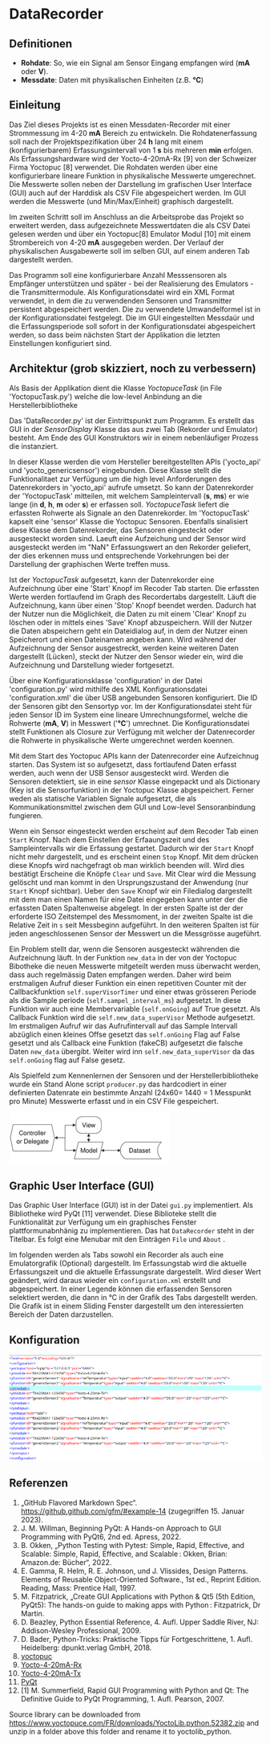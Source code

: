 # DataRecorder

## Definitionen
- **Rohdate**: So, wie ein Signal am Sensor Eingang empfangen wird (**mA** oder **V**).
- **Messdate**: Daten mit physikalischen Einheiten (z.B. **°C**)

## Einleitung
Das Ziel dieses Projekts ist es einen Messdaten-Recorder mit einer Strommessung im 4-20 **mA** Bereich zu entwickeln. Die Rohdatenerfassung soll nach der Projektspezifikation über 24 **h** lang mit einem (konfigurierbarem) Erfassungsintervall von 1 **s** bis mehreren **min** erfolgen. Als Erfassungshardware wird der Yocto-4-20mA-Rx [9] von der Schweizer Firma Yoctopuc [8] verwendet. Die Rohdaten werden über eine konfigurierbare lineare Funktion in physikalische Messwerte umgerechnet. Die Messwerte sollen neben der Darstellung im grafischen User Interface (GUI) auch auf der Harddisk als CSV File abgespeichert werden. Im GUI werden die Messwerte (und Min/Max/Einheit) graphisch dargestellt.

Im zweiten Schritt soll im Anschluss an die Arbeitsprobe das Projekt so erweitert werden, dass aufgezeichnete Messwertdaten die als CSV Datei gelesen werden und über ein Yoctopuc[8] Emulator Modul [10] mit einem Strombereich von 4-20 **mA** ausgegeben werden. Der Verlauf der physikalischen Ausgabewerte soll im selben GUI, auf einem anderen Tab dargestellt werden.

Das Programm soll eine konfigurierbare Anzahl Messsensoren als Empfänger unterstützen und später - bei der 
Realisierung des Emulators - die Transmittermodule. Als Konfigurationsdatei wird ein XML Format verwendet, in dem 
die zu verwendenden Sensoren und Transmitter persistent abgespeichert werden. Die zu verwendete Umwandelformel ist 
in der Konfigurationsdatei festgelegt. Die im GUI eingestellten Messdaür und die Erfassungsperiode soll sofort in der Konfigurationsdatei abgespeichert werden, so dass beim nächsten Start der Applikation die letzten Einstellungen konfiguriert sind.

## Architektur (grob skizziert, noch zu verbessern)
Als Basis der Applikation dient die Klasse *YoctopuceTask* (in File 'YoctopucTask.py') welche die low-level Anbindung an die Herstellerbibliotheke 

Das 'DataRecorder.py' ist der Eintrittspunkt zum Programm. Es erstellt das GUI in der *SensorDisplay* Klasse das aus zwei Tab (Rekorder und Emulator) besteht. Am Ende des GUI Konstruktors wir in einem nebenläufiger Prozess die  instanziert. 

In dieser Klasse werden die vom Hersteller bereitgestellten APIs ('yocto_api' und 'yocto_genericsensor') eingebunden. Diese Klasse stellt die Funktionalitaet zur Verfügung um die high level Anforderungen des Datenrekorders in 'yocto_api' aufrufe umsetzt. So kann der Datenrekorder der 'YoctopucTask' mitteilen, mit welchem Sampleintervall (**s**, **ms**) er wie lange (in **d**, **h**, **m** oder **s**) er erfassen soll. *YoctopuceTask* liefert die erfassten Rohwerte als Signale an den Datenrekorder. Im 'YoctopucTask' kapselt eine 'sensor' Klasse die Yoctopuc Sensoren. Ebenfalls sinalisiert diese Klasse dem Datenrekorder, das Sensoren eingesteckt oder ausgesteckt worden sind. Laeuft eine Aufzeichung und der Sensor wird ausgesteckt werden im "NaN" Erfassungswert an den Rekorder geliefert, der dies erkennen muss und entsprechende Vorkehrungen bei der Darstellung der graphischen Werte treffen muss.      

Ist der *YoctopucTask* aufgesetzt, kann der Datenrekorder eine Aufzeichnung über eine 'Start' Knopf im Recoder Tab starten. Die erfassten Werte werden fortlaufend im Graph des Recordertabs dargestellt. Läuft die Aufzeichnung, kann über einen 'Stop' Knopf beendet werden. Dadurch hat der Nutzer nun die Möglichkeit, die Daten zu mit einem 'Clear' Knopf zu löschen oder in mittels eines 'Save' Knopf abzuspeichern. Will der Nutzer die Daten abspeichern geht ein Dateidialog auf, in dem der Nutzer einen Speicherort und einen Dateinamen angeben kann. Wird während der Aufzeichnung der Sensor ausgestreckt, werden keine weiteren Daten dargestellt (Lücken), steckt der Nutzer den Sensor wieder ein, wird die Aufzeichnung und Darstellung wieder fortgesetzt. 


Über eine Konfigurationsklasse 'configuration' in der Datei 'configuration.py' wird mithilfe des XML Konfigurationsdatei 'configuration.xml' die über USB angebunden Sensoren konfiguriert. Die ID der Sensoren gibt den Sensortyp vor. Im der Konfigurationsdatei steht für jeden Sensor ID im System eine lineare Umrechnungsformel, welche die Rohwerte (**mA**, **V**) in Messwert ('**°C**') umrechnet. Die Konfigurationsdatei stellt Funktionen als Closure zur Verfügung mit welcher der Datenrecorder die Rohwerte in physikalische Werte umgerechnet werden koennen. 



Mit dem Start des Yoctopuc APIs kann der Datenrecorder eine Aufzeichnug starten. Das System ist so aufgesetzt, dass fortlaufend Daten erfasst werden, auch wenn der USB Sensor ausgesteckt wird. Werden die Sensoren detektiert, sie in eine *sensor* Klasse eingepackt und als Dictionary (Key ist die Sensorfunktion) in der Yoctopuc Klasse abgespeichert. Ferner weden als statische Variablen Signale aufgesetzt, die als Kommunikationsmittel zwischen dem GUI und Low-level Sensoranbindung fungieren.

Wenn ein Sensor eingesteckt werden erscheint auf dem Recoder Tab einen `Start` Knopf. Nach dem Einstellen der Erfaaungszeit und des Sampleintervalls wir die Erfassung gestartet. Dadurch wir der `Start` Knopf nicht mehr dargestellt, und es erscheint einen `Stop` Knopf. Mit dem drücken diese Knopfs wird nachgefragt ob man wirklich beenden will. Wird dies bestätigt Erscheine die Knöpfe `Clear` und `Save`. Mit Clear wird die Messung gelöscht und man kommt in den Ursprungszustand der Anwendung (nur `Start` Knopf sichtbar). Ueber den `Save` Knopf wir ein Filedialog dargestellt mit dem man einen Namen für eine Datei eingegeben kann unter der die erfassten Daten Spaltenweise abgelegt. In der ersten Spalte ist der der erforderte ISO Zeitstempel des Messmoment, in der zweiten Spalte ist die Relative Zeit in `s` seit Messbeginn aufgeführt. In den weiteren Spalten ist für jeden angeschlossenen Sensor der Messwert un die Messgrösse augeführt.

Ein Problem stellt dar, wenn die Sensoren ausgesteckt währenden die Aufzeichnung läuft. In der Funktion `new_data` in der von der Yoctopuc Bibotheke die neuen Messwerte mitgeteilt werden muss überwacht werden, dass auch regelmässig Daten empfangen werden. Daher wird beim erstmaligen Aufruf dieser Funktion ein einen repetitiven Counter mit der Callbackfunktion  `self.superVisorTimer` und einer etwas grösseren Periode als die Sample periode (`self.sampel_interval_ms`) aufgesetzt. In diese Funktion wir auch eine Membervariable (`self.onGoing`) auf True gesetzt. Als Callback Funktion wird  die `self.new_data_superVisor` Methode aufgesetzt. Im erstmaligen Aufruf wir das Aufrufintervall auf das Sample Intervall abzüglich einen kleines Offse gesetzt das `self.onGoing` Flag auf False gesetzt und als Callback eine Funktion  (fakeCB) aufgesetzt die falsche Daten `new_data` übergibt. Weiter wird inn `self.new_data_superVisor` da das `self.onGoing` flag auf False gesetz. 


Als Spielfeld zum Kennenlernen der Sensoren und der Herstellerbibliotheke wurde ein Stand Alone script `producer.py` das hardcodiert in einer definierten Datenrate ein bestimmte Anzahl (24x60= 1440 = 1 Messpunkt pro Minute) Messwerte erfasst und in ein CSV File gespeichert.

![Model View Controller Aufbau](./mvc.png)

## Graphic User Interface (GUI)
Das Graphic User Interface (GUI) ist in der Datei `gui.py` implementiert. Als Bibliotheke wird PyQt [11] verwendet. Diese Biblioteke stellt die Funktionalität zur Verfügung um ein graphisches Fenster plattformunabnhänig zu implementieren. Das hat `DataRecorder` steht in der Titelbar. Es folgt eine Menubar mit den Einträgen `File` und `About` .

Im folgenden werden als Tabs sowohl ein Recorder als auch eine Emulatorgrafik (Optional) dargestellt. Im Erfassungstab wird die aktuelle Erfassungszeit und die aktuelle Erfassungsrate dargestellt. Wird dieser Wert geändert, wird daraus wieder ein `configuration.xml` erstellt und abgespeichert. In einer Legende können die erfassenden Sensoren selektiert werden, die dann in °C in der Grafik des Tabs dargestellt werden.  Die Grafik ist in einem Sliding Fenster dargestellt um den interessierten Bereich der Daten darzustellen.

## Konfiguration
![Xml Konfiguration](./xmlConfig.png)

## Referenzen
1. „GitHub Flavored Markdown Spec“. https://github.github.com/gfm/#example-14 (zugegriffen 15. Januar 2023).
2. J. M. Willman, Beginning PyQt: A Hands-on Approach to GUI Programming with PyQt6, 2nd ed. Apress, 2022.
3. B. Okken, „Python Testing with Pytest: Simple, Rapid, Effective, and Scalable: Simple, Rapid, Effective, and Scalable : Okken, Brian: Amazon.de: Bücher“, 2022.
4. E. Gamma, R. Helm, R. E. Johnson, und J. Vlissides, Design Patterns. Elements of Reusable Object-Oriented Software., 1st ed., Reprint Edition. Reading, Mass: Prentice Hall, 1997.
5. M. Fitzpatrick, „Create GUI Applications with Python & Qt5 (5th Edition, PyQt5): The hands-on guide to making apps with Python : Fitzpatrick, Dr Martin.
6. D. Beazley, Python Essential Reference, 4. Aufl. Upper Saddle River, NJ: Addison-Wesley Professional, 2009.
7. D. Bader, Python-Tricks: Praktische Tipps für Fortgeschrittene, 1. Aufl. Heidelberg: dpunkt.verlag GmbH, 2018.
8. [yoctopuc](https://www.yoctopuce.com/)
9. [Yocto-4-20mA-Rx](https://www.yoctopuce.com/EN/products/usb-electrical-interfaces/yocto-4-20ma-rx)
10. [Yocto-4-20mA-Tx](https://www.yoctopuce.com/EN/products/usb-electrical-interfaces/yocto-4-20ma-tx)
11. [PyQt](https://www.qt.io/)
12. [1] M. Summerfield, Rapid GUI Programming with Python and Qt: The Definitive Guide to PyQt Programming, 1. Aufl. Pearson, 2007.

Source library can be downloaded  from <https://www.yoctopuce.com/FR/downloads/YoctoLib.python.52382.zip> and unzip in a folder above this folder and rename it to yoctolib_python.
